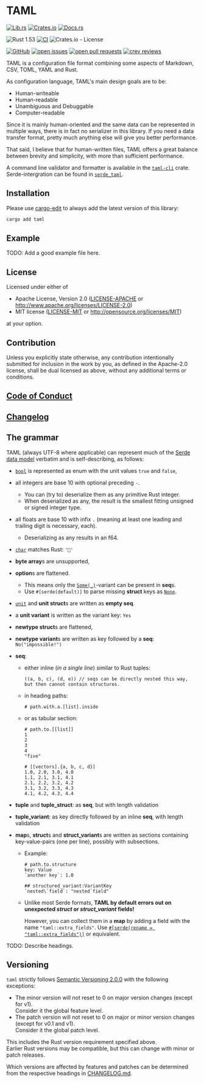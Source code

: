 # TAML

[![Lib.rs](https://img.shields.io/badge/Lib.rs-*-84f)](https://lib.rs/crates/taml)
[![Crates.io](https://img.shields.io/crates/v/taml)](https://crates.io/crates/taml)
[![Docs.rs](https://docs.rs/taml/badge.svg)](https://docs.rs/taml)

![Rust 1.53](https://img.shields.io/static/v1?logo=Rust&label=&message=1.53&color=grey)
[![CI](https://github.com/Tamschi/taml/workflows/CI/badge.svg?branch=develop)](https://github.com/Tamschi/taml/actions?query=workflow%3ACI+branch%3Adevelop)
![Crates.io - License](https://img.shields.io/crates/l/taml/0.0.9)

[![GitHub](https://img.shields.io/static/v1?logo=GitHub&label=&message=%20&color=grey)](https://github.com/Tamschi/taml)
[![open issues](https://img.shields.io/github/issues-raw/Tamschi/taml)](https://github.com/Tamschi/taml/issues)
[![open pull requests](https://img.shields.io/github/issues-pr-raw/Tamschi/taml)](https://github.com/Tamschi/taml/pulls)
[![crev reviews](https://web.crev.dev/rust-reviews/badge/crev_count/taml.svg)](https://web.crev.dev/rust-reviews/crate/taml/)

TAML is a configuration file format combining some aspects of Markdown, CSV, TOML, YAML and Rust.

As configuration language, TAML's main design goals are to be:

- Human-writeable
- Human-readable
- Unambiguous and Debuggable
- Computer-readable

Since it is mainly human-oriented and the same data can be represented in multiple ways, there is in fact no serializer in this library. If you need a data transfer format, pretty much anything else will give you better performance.

That said, I believe that for human-written files, TAML offers a great balance between brevity and simplicity, with more than sufficient performance.

A command line validator and formatter is available in the [`taml-cli`] crate.  
Serde-intergration can be found in [`serde_taml`].

[`taml-cli`]: https://github.com/Tamschi/taml-cli
[`serde_taml`]: https://github.com/Tamschi/serde_taml/

## Installation

Please use [cargo-edit](https://crates.io/crates/cargo-edit) to always add the latest version of this library:

```cmd
cargo add taml
```

## Example

TODO: Add a good example file here.

## License

Licensed under either of

- Apache License, Version 2.0
   ([LICENSE-APACHE](LICENSE-APACHE) or <http://www.apache.org/licenses/LICENSE-2.0>)
- MIT license
   ([LICENSE-MIT](LICENSE-MIT) or <http://opensource.org/licenses/MIT>)

at your option.

## Contribution

Unless you explicitly state otherwise, any contribution intentionally submitted
for inclusion in the work by you, as defined in the Apache-2.0 license, shall be
dual licensed as above, without any additional terms or conditions.

## [Code of Conduct](CODE_OF_CONDUCT.md)

## [Changelog](CHANGELOG.md)

## The grammar

TAML (always UTF-8 where applicable) can represent much of the [Serde data model](https://serde.rs/data-model.html) verbatim and is self-describing, as follows:

- [`bool`](https://doc.rust-lang.org/stable/std/primitive.bool.html) is represented as enum with the unit values `true` and `false`,
- all integers are base 10 with optional preceding `-`.
  - You can (try to) deserialize them as any primitive Rust integer.
  - When deserialized as any, the result is the smallest fitting unsigned or signed integer type.
- all floats are base 10 with infix `.` (meaning at least one leading and trailing digit is necessary, each).
  - Deserializing as any results in an f64.
- [`char`](https://doc.rust-lang.org/stable/std/primitive.char.html) matches Rust: `'🦀'`
- **byte array**s are unsupported,
- **option**s are flattened.
  - This means only the [`Some(_)`](https://doc.rust-lang.org/stable/std/option/enum.Option.html#variant.Some)-variant can be present in **seq**s.
  - Use `#[serde(default)]` to parse missing **struct** keys as [`None`](https://doc.rust-lang.org/stable/std/option/enum.Option.html#variant.None).
- [`unit`](https://doc.rust-lang.org/stable/std/primitive.unit.html) and **unit struct**s are written as **empty seq**.
- a **unit variant** is written as the variant key: `Yes`
- **newtype struct**s are flattened,
- **newtype variant**s are written as key followed by a **seq**: `No("impossible!")`
- **seq**:
  - either inline (*in a single line*) similar to Rust tuples:

    ```taml
    ((a, b, c), (d, e)) // seqs can be directly nested this way, but then cannot contain structures.
    ```

  - in heading paths:

    ```taml
    # path.with.a.[list].inside
    ```

  - or as tabular section:

    ```taml
    # path.to.[[list]]
    1
    2
    3
    4
    "five"

    # [[vectors].{a, b, c, d}]
    1.0, 2.0, 3.0, 4.0
    1.1, 2.1, 3.1, 4.1
    2.1, 2.2, 3.2, 4.2
    3.1, 3.2, 3.3, 4.3
    4.1, 4.2, 4.3, 4.4
    ```

- **tuple** and **tuple_struct**: as **seq**, but with length validation
- **tuple_variant**: as key directly followed by an inline **seq**, with length validation
- **map**s, **struct**s and **struct_variant**s are written as sections containing key-value-pairs (one per line), possibly with subsections.
  - Example:

    ```taml
    # path.to.structure
    key: Value
    `another key`: 1.0

    ## structured_variant:VariantKey
    `nested\`field`: "nested`field"
    ```

  - Unlike most Serde formats, **TAML by default errors out on unexpected *struct* or *struct_variant* fields!**

    However, you can collect them in a **map** by adding a field with the name `"taml::extra_fields"`. Use [`#[serde(rename = "taml::extra_fields")]`](https://serde.rs/field-attrs.html#rename) or equivalent.

<!--
If you intend to write a custom parser for this format, please validate it against the sample files in `tests/samples`. (TODO: Create those.)
-->

TODO: Describe headings.

## Versioning

`taml` strictly follows [Semantic Versioning 2.0.0](https://semver.org/spec/v2.0.0.html) with the following exceptions:

- The minor version will not reset to 0 on major version changes (except for v1).  
Consider it the global feature level.
- The patch version will not reset to 0 on major or minor version changes (except for v0.1 and v1).  
Consider it the global patch level.

This includes the Rust version requirement specified above.  
Earlier Rust versions may be compatible, but this can change with minor or patch releases.

Which versions are affected by features and patches can be determined from the respective headings in [CHANGELOG.md](CHANGELOG.md).
